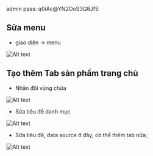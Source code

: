 admin
pass: q0iAc@YN2OoS3Q8JfS

## Sửa menu

- giao diện -> menu
 
![Alt text](https://i.imgur.com/2D5QCK1.jpeg)

## Tạo thêm Tab sản phẩm trang chủ
- Nhân đôi vùng chứa

![Alt text](https://i.imgur.com/B3OVb85.jpeg)

- Sửa tiêu đề danh mục

![Alt text](https://i.imgur.com/zrUj9nl.jpeg)

- Sửa tiêu đề, data source ở đây; có thể thêm tab nữa;

![Alt text](https://i.imgur.com/OC3MWrW.jpeg)
